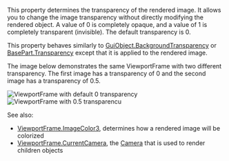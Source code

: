 This property determines the transparency of the rendered image. It allows
you to change the image transparency without directly modifying the
rendered object. A value of 0 is completely opaque, and a value of 1 is
completely transparent (invisible). The default transparency is 0.

This property behaves similarly to [GuiObject.BackgroundTransparency](https://create.roblox.com/docs/reference/engine/classes/GuiObject#BackgroundTransparency) or
[BasePart.Transparency](https://create.roblox.com/docs/reference/engine/classes/BasePart#Transparency) except that it is applied to the rendered image.

The image below demonstrates the same ViewportFrame with two different
transparency. The first image has a transparency of 0 and the second image
has a transparency of 0.5.

![ViewportFrame with default 0 transparency][1]
![ViewportFrame with 0.5 transparencu][2]

See also:

- [ViewportFrame.ImageColor3](https://create.roblox.com/docs/reference/engine/classes/ViewportFrame#ImageColor3), determines how a rendered image will be
  colorized
- [ViewportFrame.CurrentCamera](https://create.roblox.com/docs/reference/engine/classes/ViewportFrame#CurrentCamera), the [Camera](https://create.roblox.com/docs/reference/engine/classes/Camera) that is used to render
  children objects

[1]: https://prod.docsiteassets.roblox.com/assets/blt5926492ac1373d11/Screen_Shot_2019-02-09_at_8.03.48_PM.png
[2]: https://prod.docsiteassets.roblox.com/assets/bltdfca66b7936eee42/Screen_Shot_2019-02-09_at_8.23.38_PM.png